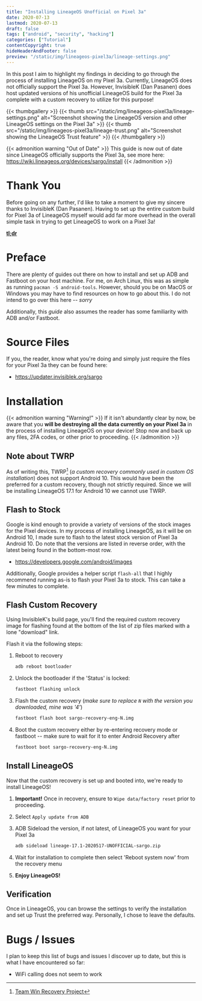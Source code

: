 ```yaml
---
title: "Installing LineageOS Unofficial on Pixel 3a"
date: 2020-07-13
lastmod: 2020-07-13
draft: false
tags: ["android", "security", "hacking"]
categories: ["Tutorial"]
contentCopyright: true
hideHeaderAndFooter: false
preview: "/static/img/lineageos-pixel3a/lineage-settings.png"
---
```

In this post I aim to highlight my findings in deciding to go through  the
process of installing LineageOS on my Pixel 3a. Currently, LineageOS does not
officially support the Pixel 3a. However, InvisibleK (Dan Pasanen) does host
updated versions of his unofficial LineageOS build for the Pixel 3a complete
with a custom recovery to utilize for this purpose!

{{< thumbgallery >}}
    {{< thumb src="/static/img/lineageos-pixel3a/lineage-settings.png"
        alt="Screenshot showing the LineageOS version and other LineageOS settings on the Pixel 3a" >}}
    {{< thumb src="/static/img/lineageos-pixel3a/lineage-trust.png"
        alt="Screenshot showing the LineageOS Trust feature" >}}
{{< /thumbgallery >}}

<!--more-->
{{< admonition warning "Out of Date" >}}
This guide is now out of date since LineageOS officially supports the Pixel 3a,
see more here: <https://wiki.lineageos.org/devices/sargo/install>
{{< /admonition >}}
# Thank You

Before going on any further, I'd like to take a moment to give my sincere thanks
to InvisibleK (Dan Pasanen). Having to set up the entire custom build for Pixel
3a of LineageOS myself would add far more overhead in the overall simple task in
trying to get LineageOS to work on a Pixel 3a!

[**tl;dr**](#flash-custom-recovery)

# Preface

There are plenty of guides out there on how to install and set up ADB and
Fastboot on your host machine. For me, on Arch Linux, this was as simple as
running `pacman -S android-tools`. However, should you be on MacOS or Windows
you may have to find resources on how to go about this. I do not intend to go
over this here -- _sorry_

Additionally, this _guide_ also assumes the reader has some familiarity with ADB
and/or Fastboot.

# Source Files

If you, the reader, know what you're doing and simply just require the files
for your Pixel 3a they can be found here:

- <https://updater.invisiblek.org/sargo>

# Installation

{{< admonition warning "Warning!" >}}
If it isn't abundantly clear by now, be aware that you **will be destroying all
the data currently on your Pixel 3a** in the process of installing LineageOS on
your device! Stop now and back up any files, 2FA codes, or other prior to
proceeding.
{{< /admonition >}}

## Note about TWRP

As of writing this, TWRP[^1] (_a custom recovery commonly used in custom OS
installation_) does not support Android 10. This would have been the preferred
for a custom recovery, though not strictly required. Since we will be installing
LineageOS 17.1 for Android 10 we cannot use TWRP.

## Flash to Stock

Google is kind enough to provide a variety of versions of the stock images for
the Pixel devices. In my process of installing LineageOS, as it will be on
Android 10, I made sure to flash to the latest stock version of Pixel 3a Android
10. Do note that the versions are listed in reverse order, with the latest being
found in the bottom-most row.

- <https://developers.google.com/android/images>

Additionally, Google provides a helper script `flash-all` that I highly
recommend running as-is to flash your Pixel 3a to stock. This can take a few
minutes to complete.

## Flash Custom Recovery

Using InvisibleK's build page, you'll find the required custom recovery image
for flashing found at the bottom of the list of zip files marked with a lone
"download" link.

Flash it via the following steps:

1. Reboot to recovery

   ```bash
   adb reboot bootloader
   ```

1. Unlock the bootloader if the 'Status' is locked:

   ```bash
   fastboot flashing unlock
   ```

1. Flash the custom recovery (_make sure to replace `N` with the version you
   downloaded, mine was '4'_)

   ```bash
   fastboot flash boot sargo-recovery-eng-N.img
   ```

1. Boot the custom recovery either by re-entering recovery mode or fastboot --
   make sure to wait for it to enter Android Recovery after

   ```bash
   fastboot boot sargo-recovery-eng-N.img
   ```

## Install LineageOS

Now that the custom recovery is set up and booted into, we're ready to install LineageOS!

1. **Important!** Once in recovery, ensure to `Wipe data/factory reset` prior to
   proceeding.
1. Select `Apply update from ADB`
1. ADB Sideload the version, if not latest, of LineageOS you want for your Pixel
   3a

   ```bash
   adb sideload lineage-17.1-2020517-UNOFFICIAL-sargo.zip
   ```

1. Wait for installation to complete then select 'Reboot system now' from the
   recovery menu
1. **Enjoy LineageOS!**

## Verification

Once in LineageOS, you can browse the settings to verify the installation and
set up Trust the preferred way. Personally, I chose to leave the defaults.

# Bugs / Issues

I plan to keep this list of bugs and issues I discover up to date, but this is
what I have encountered so far:

- WiFi calling does not seem to work

[^1]: [Team Win Recovery Project](https://twrp.me/)
